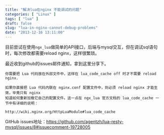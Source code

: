 ```yaml
---
title: "解决lua在nginx 不能调试的问题"
categories: [ "Linux" ]
tags: [ "lua" ]
draft: false
slug: "lua-in-nginx-cannot-debug-problems"
date: "2013-12-16 13:11:00"
---
```


目前尝试在使用`ngx_lua`做简单的API接口，后端与mysql交互，但在调试sql语句时，每次修改都需要reload nginx，这样很繁琐。


<!--more-->


最近收到github的issues邮件通知，拿到这里分享下。

    你需要把 Lua 代码放在外部文件中，这样在 lua_code_cache off 时才不需要 reload nginx.
    
    如果你直接把 Lua 代码内联在 nginx.conf 配置文件中，则必须 reload nginx 才能生效，毕竟只有 nginx
    知道如何重新加载它自己的配置文件。这一点在 ngx_lua 官方文档的 lua_code_cache 一节中有详细的说明：
    
    http://wiki.nginx.org/HttpLuaModule#lua_code_cache

GitHub issues地址：https://github.com/agentzh/lua-resty-mysql/issues/8#issuecomment-19728005